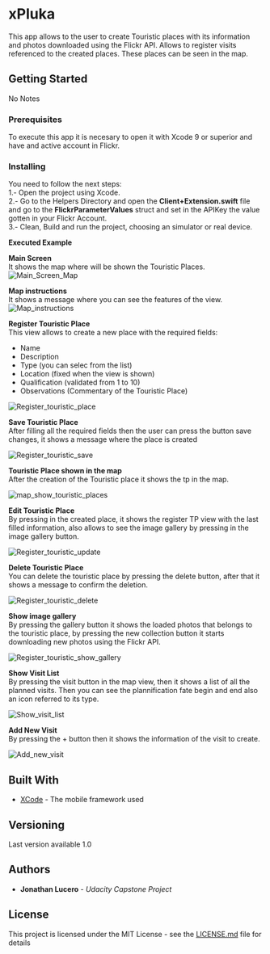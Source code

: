 # xPluka
This app allows to the user to create Touristic places with its information and photos downloaded using the Flickr API. 
Allows to register visits referenced to the created places.
These places can be seen in the map.
## Getting Started
No Notes
### Prerequisites
To execute this app it is necesary to open it with Xcode 9 or superior and have and active account in Flickr.
### Installing
You need to follow the next steps:<br />
1.- Open the project using Xcode.<br />
2.- Go to the Helpers Directory and open the **Client+Extension.swift** file and go to the  **FlickrParameterValues** struct and set in the APIKey the value gotten in your Flickr Account.<br />
3.- Clean, Build and run the project, choosing an simulator or real device.<br />

**Executed Example**

**Main Screen**<br/>
It shows the map where will be shown the Touristic Places.<br/>
![Main_Screen_Map](xpluka-map-1_1.png)

**Map instructions**<br/>
It shows a message where you can see the features of the view.<br/>
![Map_instructions](xpluka-map-instructions_1.png)

**Register Touristic Place**<br/>
This view allows to create a new place with the required fields:<br/>
* Name<br/>
* Description<br/>
* Type (you can selec from the list)<br/>
* Location (fixed when the view is shown)<br/>
* Qualification (validated from 1 to 10)<br/>
* Observations (Commentary of the Touristic Place)<br/>

![Register_touristic_place](xpluka-register-touristic-place_1.png)<br/>

**Save Touristic Place** <br/>
After filling all the required fields then the user can press the button save changes, it shows a message where the place is created<br/>

![Register_touristic_save](xpluka-register-touristic-place-save-changes_1.png)<br/>

**Touristic Place shown in the map**<br/>
After the creation of the Touristic place it shows the tp in the map.<br/> 

![map_show_touristic_places](xpluka-register-touristic-place-show-tp_1.png)<br/>

**Edit Touristic Place**<br/>
By pressing in the created place, it shows the register TP view with the last filled information, also allows to see the image gallery by pressing in the image gallery button.<br/>

![Register_touristic_update](xpluka-register-touristic-place-update-changes_1.png)<br/>

**Delete Touristic Place**<br/>
You can delete the touristic place by pressing the delete button, after that it shows a message to confirm the deletion.<br/>

![Register_touristic_delete](xpluka-register-touristic-place-delete_1.png)<br/>

**Show image gallery**<br/>
By pressing the gallery button it shows the loaded photos that belongs to the touristic place, by pressing the new collection button it starts downloading new photos using the Flickr API.

![Register_touristic_show_gallery](xpluka-photo-gallery_1.png)<br/>

**Show Visit List**<br/>
By pressing the visit button in the map view, then it shows a list of all the planned visits. Then you can see the plannification fate begin and end also an icon referred to its type.<br/>

![Show_visit_list](xpluka-visit-list_1.png)<br/>

**Add New Visit**<br/>
By pressing the + button then it shows the information of the visit to create.<br/>

![Add_new_visit](xpluka-register-visit_1.png)<br/>


## Built With

* [XCode](https://developer.apple.com/xcode/) - The mobile framework used

## Versioning
Last version available 1.0

## Authors

* **Jonathan Lucero** - *Udacity Capstone Project* 

## License
This project is licensed under the MIT License - see the [LICENSE.md](LICENSE.md) file for details
